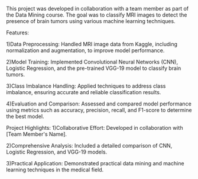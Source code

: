 This project was developed in collaboration with a team member as part of the Data Mining course. The goal was to classify MRI images to detect the presence of brain tumors using various machine learning techniques.

Features:

1)Data Preprocessing: Handled MRI image data from Kaggle, including normalization and augmentation, to improve model performance.

2)Model Training: Implemented Convolutional Neural Networks (CNN), Logistic Regression, and the pre-trained VGG-19 model to classify brain tumors.

3)Class Imbalance Handling: Applied techniques to address class imbalance, ensuring accurate and reliable classification results.

4)Evaluation and Comparison: Assessed and compared model performance using metrics such as accuracy, precision, recall, and F1-score to determine the best model.

Project Highlights:
1)Collaborative Effort: Developed in collaboration with [Team Member's Name].

2)Comprehensive Analysis: Included a detailed comparison of CNN, Logistic Regression, and VGG-19 models.

3)Practical Application: Demonstrated practical data mining and machine learning techniques in the medical field.
